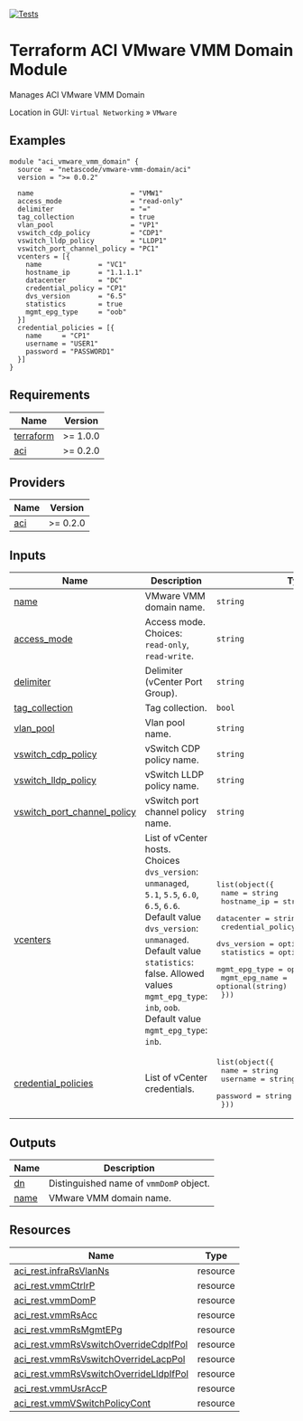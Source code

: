 <!-- BEGIN_TF_DOCS -->
[![Tests](https://github.com/netascode/terraform-aci-vmware-vmm-domain/actions/workflows/test.yml/badge.svg)](https://github.com/netascode/terraform-aci-vmware-vmm-domain/actions/workflows/test.yml)

# Terraform ACI VMware VMM Domain Module

Manages ACI VMware VMM Domain

Location in GUI:
`Virtual Networking` » `VMware`

## Examples

```hcl
module "aci_vmware_vmm_domain" {
  source  = "netascode/vmware-vmm-domain/aci"
  version = ">= 0.0.2"

  name                        = "VMW1"
  access_mode                 = "read-only"
  delimiter                   = "="
  tag_collection              = true
  vlan_pool                   = "VP1"
  vswitch_cdp_policy          = "CDP1"
  vswitch_lldp_policy         = "LLDP1"
  vswitch_port_channel_policy = "PC1"
  vcenters = [{
    name              = "VC1"
    hostname_ip       = "1.1.1.1"
    datacenter        = "DC"
    credential_policy = "CP1"
    dvs_version       = "6.5"
    statistics        = true
    mgmt_epg_type     = "oob"
  }]
  credential_policies = [{
    name     = "CP1"
    username = "USER1"
    password = "PASSWORD1"
  }]
}

```

## Requirements

| Name | Version |
|------|---------|
| <a name="requirement_terraform"></a> [terraform](#requirement\_terraform) | >= 1.0.0 |
| <a name="requirement_aci"></a> [aci](#requirement\_aci) | >= 0.2.0 |

## Providers

| Name | Version |
|------|---------|
| <a name="provider_aci"></a> [aci](#provider\_aci) | >= 0.2.0 |

## Inputs

| Name | Description | Type | Default | Required |
|------|-------------|------|---------|:--------:|
| <a name="input_name"></a> [name](#input\_name) | VMware VMM domain name. | `string` | n/a | yes |
| <a name="input_access_mode"></a> [access\_mode](#input\_access\_mode) | Access mode. Choices: `read-only`, `read-write`. | `string` | `"read-write"` | no |
| <a name="input_delimiter"></a> [delimiter](#input\_delimiter) | Delimiter (vCenter Port Group). | `string` | `""` | no |
| <a name="input_tag_collection"></a> [tag\_collection](#input\_tag\_collection) | Tag collection. | `bool` | `false` | no |
| <a name="input_vlan_pool"></a> [vlan\_pool](#input\_vlan\_pool) | Vlan pool name. | `string` | n/a | yes |
| <a name="input_vswitch_cdp_policy"></a> [vswitch\_cdp\_policy](#input\_vswitch\_cdp\_policy) | vSwitch CDP policy name. | `string` | `""` | no |
| <a name="input_vswitch_lldp_policy"></a> [vswitch\_lldp\_policy](#input\_vswitch\_lldp\_policy) | vSwitch LLDP policy name. | `string` | `""` | no |
| <a name="input_vswitch_port_channel_policy"></a> [vswitch\_port\_channel\_policy](#input\_vswitch\_port\_channel\_policy) | vSwitch port channel policy name. | `string` | `""` | no |
| <a name="input_vcenters"></a> [vcenters](#input\_vcenters) | List of vCenter hosts. Choices `dvs_version`: `unmanaged`, `5.1`, `5.5`, `6.0`, `6.5`, `6.6`. Default value `dvs_version`: `unmanaged`. Default value `statistics`: false. Allowed values `mgmt_epg_type`: `inb`, `oob`. Default value `mgmt_epg_type`: `inb`. | <pre>list(object({<br>    name              = string<br>    hostname_ip       = string<br>    datacenter        = string<br>    credential_policy = optional(string)<br>    dvs_version       = optional(string)<br>    statistics        = optional(bool)<br>    mgmt_epg_type     = optional(string)<br>    mgmt_epg_name     = optional(string)<br>  }))</pre> | `[]` | no |
| <a name="input_credential_policies"></a> [credential\_policies](#input\_credential\_policies) | List of vCenter credentials. | <pre>list(object({<br>    name     = string<br>    username = string<br>    password = string<br>  }))</pre> | `[]` | no |

## Outputs

| Name | Description |
|------|-------------|
| <a name="output_dn"></a> [dn](#output\_dn) | Distinguished name of `vmmDomP` object. |
| <a name="output_name"></a> [name](#output\_name) | VMware VMM domain name. |

## Resources

| Name | Type |
|------|------|
| [aci_rest.infraRsVlanNs](https://registry.terraform.io/providers/netascode/aci/latest/docs/resources/rest) | resource |
| [aci_rest.vmmCtrlrP](https://registry.terraform.io/providers/netascode/aci/latest/docs/resources/rest) | resource |
| [aci_rest.vmmDomP](https://registry.terraform.io/providers/netascode/aci/latest/docs/resources/rest) | resource |
| [aci_rest.vmmRsAcc](https://registry.terraform.io/providers/netascode/aci/latest/docs/resources/rest) | resource |
| [aci_rest.vmmRsMgmtEPg](https://registry.terraform.io/providers/netascode/aci/latest/docs/resources/rest) | resource |
| [aci_rest.vmmRsVswitchOverrideCdpIfPol](https://registry.terraform.io/providers/netascode/aci/latest/docs/resources/rest) | resource |
| [aci_rest.vmmRsVswitchOverrideLacpPol](https://registry.terraform.io/providers/netascode/aci/latest/docs/resources/rest) | resource |
| [aci_rest.vmmRsVswitchOverrideLldpIfPol](https://registry.terraform.io/providers/netascode/aci/latest/docs/resources/rest) | resource |
| [aci_rest.vmmUsrAccP](https://registry.terraform.io/providers/netascode/aci/latest/docs/resources/rest) | resource |
| [aci_rest.vmmVSwitchPolicyCont](https://registry.terraform.io/providers/netascode/aci/latest/docs/resources/rest) | resource |
<!-- END_TF_DOCS -->